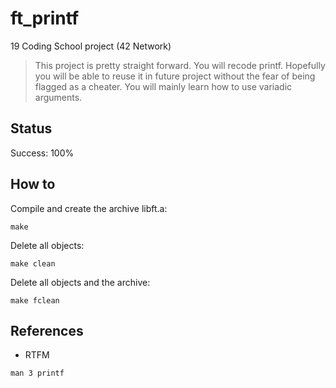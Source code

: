 # ft_printf

19 Coding School project (42 Network)

>This project is pretty straight forward. You will recode printf. Hopefully you
will be able to reuse it in future project without the fear of being flagged as a cheater.
You will mainly learn how to use variadic arguments.

## Status

Success: 100%

## How to

Compile and create the archive libft.a:
```
make
```
Delete all objects:
```
make clean
```
Delete all objects and the archive:
```
make fclean
```

## References
- RTFM
```
man 3 printf
```


